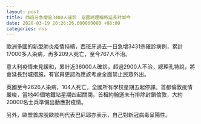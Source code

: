 ```yaml
---
layout: post
title: 西班牙急增逾3400人確診　意國總理稱將延長封城令
date: 2020-03-19 20:26:26.000000000 +08:00
categories: rss
---
```


歐洲多國的新型肺炎疫情持續，西班牙過去一日急增3431宗確診病例，累計17000多人染病，再多209人死亡，至今767人不治。

意大利疫情未見緩和，累計近36000人確診，超過2900人不治，總理孔特說，將會延長封城措施，有官員更認為應該考慮全面禁止民眾外出。

英國至今2626人染病，104人死亡，全國所有學校星期五起停課。首都倫敦疫情嚴峻，當地40個地鐵站星期四起關閉，首相約翰遜未有排除封鎖倫敦，大約20000名士兵準備出動應對疫情。

另外，歐盟首席脫歐談判代表巴尼耶亦表示，自己對新冠病毒呈陽性。
